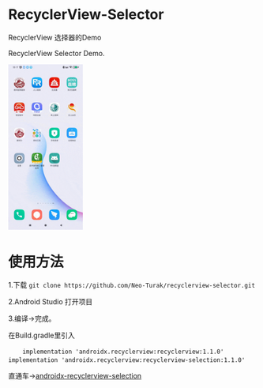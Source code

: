 # RecyclerView-Selector

RecyclerView 选择器的Demo

RecyclerView Selector Demo. 


<a><img src="screenshot.gif" width="30%"/></a>

# 使用方法

1.下载
  `git clone https://github.com/Neo-Turak/recyclerview-selector.git`
  
2.Android Studio 打开项目

3.编译->完成。

在Build.gradle里引入
        
`    implementation 'androidx.recyclerview:recyclerview:1.1.0'`
`    implementation 'androidx.recyclerview:recyclerview-selection:1.1.0'`

直通车->[androidx-recyclerview-selection](https://developer.android.com/reference/androidx/recyclerview/selection/package-summary)
